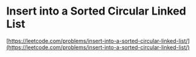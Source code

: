 # Insert into a Sorted Circular Linked List

[https://leetcode.com/problems/insert-into-a-sorted-circular-linked-list/](https://leetcode.com/problems/insert-into-a-sorted-circular-linked-list/)
